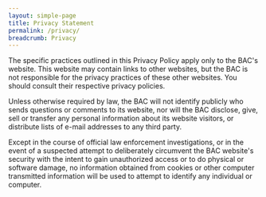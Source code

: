 ```yaml
---
layout: simple-page
title: Privacy Statement
permalink: /privacy/
breadcrumb: Privacy
---
```


The specific practices outlined in this Privacy Policy apply only to the BAC's website. This website may contain links to other websites, but the BAC is not responsible for the privacy practices of these other websites. You should consult their respective privacy policies.  

Unless otherwise required by law, the BAC will not identify publicly who sends questions or comments to its website, nor will the BAC disclose, give, sell or transfer any personal information about its website visitors, or distribute lists of e-mail addresses to any third party. 

Except in the course of official law enforcement investigations, or in the event of a suspected attempt to deliberately circumvent the BAC website's security with the intent to gain unauthorized access or to do physical or software damage, no information obtained from cookies or other computer transmitted information will be used to attempt to identify any individual or computer.
